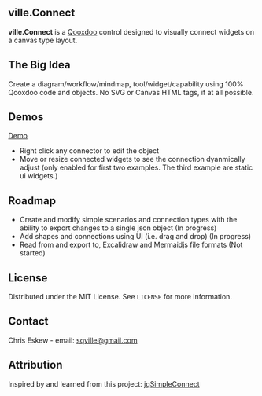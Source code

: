 <!-- ABOUT THE PROJECT -->
## ville.Connect

**ville.Connect** is a [Qooxdoo](https://qooxdoo.org/) control designed to visually connect widgets on a canvas type layout.

## The Big Idea
Create a diagram/workflow/mindmap, tool/widget/capability using 100% Qooxdoo code and objects. No SVG or Canvas HTML tags, if at all possible.

<!-- DEMOS -->
## Demos

[Demo](https://sqville.github.io/ville.Connect/published/)
* Right click any connector to edit the object
* Move or resize connected widgets to see the connection dyanmically adjust (only enabled for first two examples. The third example are static ui widgets.)

<!-- ROADMAP -->
## Roadmap

* Create and modify simple scenarios and connection types with the ability to export changes to a single json object (In progress)
* Add shapes and connections using UI (i.e. drag and drop) (In progress)
* Read from and export to, Excalidraw and Mermaidjs file formats (Not started)

<!-- LICENSE -->
## License

Distributed under the MIT License. See `LICENSE` for more information.

<!-- CONTACT -->
## Contact

Chris Eskew - email: sqville@gmail.com

## Attribution
Inspired by and learned from this project: [jqSimpleConnect](https://github.com/jfmdev/jqSimpleConnect)